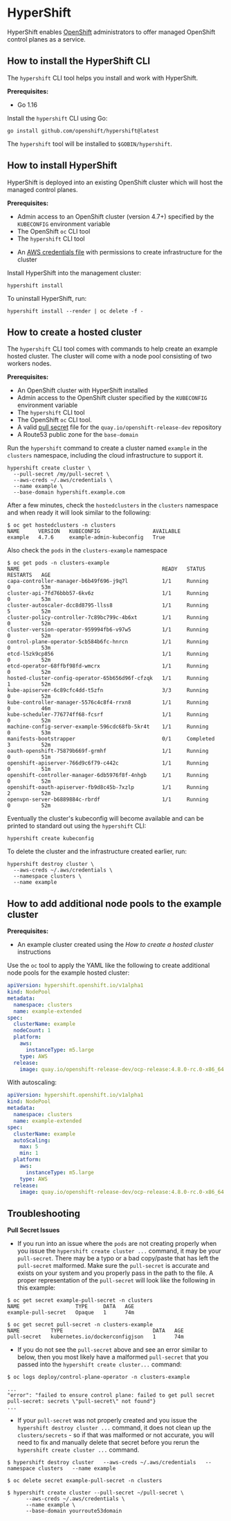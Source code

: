 # HyperShift

HyperShift enables [OpenShift](https://openshift.io/) administrators to offer managed OpenShift control planes as a service.

## How to install the HyperShift CLI

The `hypershift` CLI tool helps you install and work with HyperShift.

**Prerequisites:**

* Go 1.16

Install the `hypershift` CLI using Go:

```shell
go install github.com/openshift/hypershift@latest
```

The `hypershift` tool will be installed to `$GOBIN/hypershift`.


## How to install HyperShift

HyperShift is deployed into an existing OpenShift cluster which will host the managed control planes.

**Prerequisites:**

* Admin access to an OpenShift cluster (version 4.7+) specified by the `KUBECONFIG` environment variable
* The OpenShift `oc` CLI tool
* The `hypershift` CLI tool
- An [AWS credentials file](https://docs.aws.amazon.com/cli/latest/userguide/cli-configure-files.html) with permissions to create infrastructure for the cluster

Install HyperShift into the management cluster:

```shell
hypershift install
```

To uninstall HyperShift, run:

```shell
hypershift install --render | oc delete -f -
```

## How to create a hosted cluster

The `hypershift` CLI tool comes with commands to help create an example hosted cluster. The cluster will come with a node pool consisting of two workers nodes.

**Prerequisites:**

- An OpenShift cluster with HyperShift installed
- Admin access to the OpenShift cluster specified by the `KUBECONFIG` environment variable
- The `hypershift` CLI tool
- The OpenShift `oc` CLI tool.
- A valid [pull secret](https://cloud.redhat.com/openshift/install/aws/installer-provisioned) file for the `quay.io/openshift-release-dev` repository
- A Route53 public zone for the `base-domain`

Run the `hypershift` command to create a cluster named `example` in the `clusters`
namespace, including the cloud infrastructure to support it.

```shell
hypershift create cluster \
  --pull-secret /my/pull-secret \
  --aws-creds ~/.aws/credentials \
  --name example \
  --base-domain hypershift.example.com
```

After a few minutes, check the `hostedclusters` in the `clusters` namespace and when ready it will look similar to
the following:

```shell
$ oc get hostedclusters -n clusters
NAME      VERSION   KUBECONFIG                 AVAILABLE
example   4.7.6     example-admin-kubeconfig   True
```

Also check the `pods` in the `clusters-example` namespace

```shell
$ oc get pods -n clusters-example
NAME                                              READY   STATUS      RESTARTS   AGE
capa-controller-manager-b6b49f696-j9q7l           1/1     Running     0          53m
cluster-api-7fd76bbb57-6kv6z                      1/1     Running     0          53m
cluster-autoscaler-dcc8d8795-llss8                1/1     Running     5          52m
cluster-policy-controller-7c89bc799c-4b6xt        1/1     Running     0          52m
cluster-version-operator-959994fb6-v97w5          1/1     Running     0          52m
control-plane-operator-5cb584b6fc-hnrcn           1/1     Running     0          53m
etcd-l5zk9cp856                                   1/1     Running     0          52m
etcd-operator-68ffbf98fd-wmcrx                    1/1     Running     0          52m
hosted-cluster-config-operator-65b656d96f-cfzqk   1/1     Running     1          52m
kube-apiserver-6c89cfc4dd-t5zfn                   3/3     Running     0          52m
kube-controller-manager-5576c4c8f4-rrxn8          1/1     Running     0          46m
kube-scheduler-776774ff68-fcsrf                   1/1     Running     0          52m
machine-config-server-example-596cdc68fb-5kr4t    1/1     Running     0          53m
manifests-bootstrapper                            0/1     Completed   3          52m
oauth-openshift-75879b669f-grmhf                  1/1     Running     0          51m
openshift-apiserver-766d9c6f79-c442c              1/1     Running     0          51m
openshift-controller-manager-6db5976f8f-4nhgb     1/1     Running     0          52m
openshift-oauth-apiserver-fb9d8c45b-7xzlp         1/1     Running     2          52m
openvpn-server-b6889884c-rbrdf                    1/1     Running     0          52m
```


Eventually the cluster's kubeconfig will become available and can be printed to
standard out using the `hypershift` CLI:

```shell
hypershift create kubeconfig
```

To delete the cluster and the infrastructure created earlier, run:

```shell
hypershift destroy cluster \
  --aws-creds ~/.aws/credentials \
  --namespace clusters \
  --name example
```

## How to add additional node pools to the example cluster

**Prerequisites:**

- An example cluster created using the _How to create a hosted cluster_ instructions

Use the `oc` tool to apply the YAML like the following to create additional node pools for the example hosted cluster:

```yaml
apiVersion: hypershift.openshift.io/v1alpha1
kind: NodePool
metadata:
  namespace: clusters
  name: example-extended
spec:
  clusterName: example
  nodeCount: 1
  platform:
    aws:
      instanceType: m5.large
    type: AWS
  release:
    image: quay.io/openshift-release-dev/ocp-release:4.8.0-rc.0-x86_64
```

With autoscaling:

```yaml
apiVersion: hypershift.openshift.io/v1alpha1
kind: NodePool
metadata:
  namespace: clusters
  name: example-extended
spec:
  clusterName: example
  autoScaling:
    max: 5
    min: 1
  platform:
    aws:
      instanceType: m5.large
    type: AWS
  release:
    image: quay.io/openshift-release-dev/ocp-release:4.8.0-rc.0-x86_64
```
## Troubleshooting

**Pull Secret Issues**

- If you run into an issue where the `pods` are not creating properly when you
issue the `hypershift create cluster ...` command, it may be your `pull-secret`. There may be a
typo or a bad copy/paste that has left the `pull-secret` malformed. Make sure the `pull-secret` is accurate and exists
on your system and you properly pass in the path to the file. A proper representation of the `pull-secret`
will look like the following in this example:

```shell
$ oc get secret example-pull-secret -n clusters
NAME                  TYPE     DATA   AGE
example-pull-secret   Opaque   1      74m

$ oc get secret pull-secret -n clusters-example
NAME          TYPE                             DATA   AGE
pull-secret   kubernetes.io/dockerconfigjson   1      74m

```

- If you do not see the `pull-secret` above and see an error similar to below, then you most likely have a malformed
`pull-secret` that you passed into the `hypershift create cluster...` command:

```shell
$ oc logs deploy/control-plane-operator -n clusters-example

...
"error": "failed to ensure control plane: failed to get pull secret pull-secret: secrets \"pull-secret\" not found"}
...
```

- If your `pull-secret` was not properly created and you issue the `hypershift destroy cluster ...` command, it does not
clean up the `clusters/secrets` - so if that was malformed or not accurate, you will need to fix and manually delete
that secret before you rerun the `hypershift create cluster ...` command.

```shell
$ hypershift destroy cluster   --aws-creds ~/.aws/credentials   --namespace clusters   --name example

$ oc delete secret example-pull-secret -n clusters

$ hypershift create cluster --pull-secret ~/pull-secret \
      --aws-creds ~/.aws/credentials \
      --name example \
      --base-domain yourroute53domain
```
